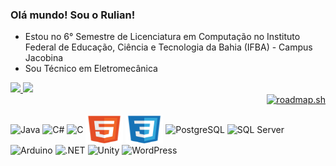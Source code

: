 ### Olá mundo! Sou o Rulian!

  - Estou no 6° Semestre de Licenciatura em Computação no Instituto Federal de Educação, Ciência e Tecnologia da Bahia (IFBA) - Campus Jacobina
  - Sou Técnico em Eletromecânica

<div align="center">
  <div align="left">
    <a href="https://github.com/ruliancruz">
    <img height="164em" src="https://github-readme-stats.vercel.app/api?username=ruliancruz&show_icons=true&include_all_commits=true&count_private=true"/>
    <img height="164em" src="https://github-readme-stats.vercel.app/api/top-langs/?username=ruliancruz&layout=compact&langs_count=7"/>
  </div>
  <div align="right">
    <a href="https://roadmap.sh"><img height="164em" src="https://api.roadmap.sh/v1-badge/tall/649e2e15d99c9d6731a12256?variant=light&roadmaps=backend%2Cfrontend%2Cdevops%2Cfull-stack" alt="roadmap.sh"/></a>
  </div>
</div>
  
<div style="display: inline_block">
  <br>
  <img align="center" alt="Java" height="45" width="60" src="https://raw.githubusercontent.com/jmnote/z-icons/master/svg/java.svg">
  <img align="center" alt="C#" height="45" width="60" src="https://cdn.jsdelivr.net/gh/devicons/devicon/icons/csharp/csharp-original.svg">
  <img align="center" alt="C" height="45" width="60" src="https://raw.githubusercontent.com/jmnote/z-icons/master/svg/c.svg">
  <img align="center" alt="HTML" height="45" width="60" src="https://raw.githubusercontent.com/devicons/devicon/master/icons/html5/html5-original.svg">
  <img align="center" alt="CSS" height="45" width="60" src="https://raw.githubusercontent.com/devicons/devicon/master/icons/css3/css3-original.svg">
  <img align="center" alt="PostgreSQL" height="45 width="60" src="https://cdn.jsdelivr.net/gh/devicons/devicon/icons/postgresql/postgresql-original.svg">
  <img align="center" alt="SQL Server" height="45" width="60" src="https://cdn.jsdelivr.net/gh/devicons/devicon/icons/microsoftsqlserver/microsoftsqlserver-plain.svg">
  <img align="center" alt="Arduino" height="45" width="60" src="https://cdn.jsdelivr.net/gh/devicons/devicon/icons/arduino/arduino-original.svg">
  <img align="center" alt=".NET" height="45" width="60" src="https://cdn.jsdelivr.net/gh/devicons/devicon/icons/dot-net/dot-net-original.svg">
  <img align="center" alt="Unity" height="45" width="60" src="https://cdn.jsdelivr.net/gh/devicons/devicon/icons/unity/unity-original.svg">
  <img align="center" alt="WordPress" height="45" width="60" src="https://cdn.jsdelivr.net/gh/devicons/devicon/icons/wordpress/wordpress-plain.svg">
</div>
